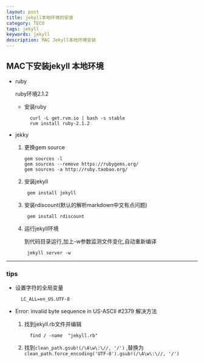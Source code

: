 ```yaml
---
layout: post
title: jekyll本地环境的安装
category: TECO
tags: jekyll
keywords: jekyll
description: MAC Jekyll本地环境安装
---
```


## MAC下安装jekyll 本地环境

* ruby

    ruby环境2.1.2
    - 安装ruby

            curl -L get.rvm.io | bash -s stable
            rvm install ruby-2.1.2

* jekky
    1.  更换gem source

            gem sources -l
            gem sources --remove https://rubygems.org/
            gem sources -a http://ruby.taobao.org/

    2. 安装jekyll

            gem install jekyll

    3. 安装rdiscount(默认的解析markdown中文有点问题)
            
            gem install rdiscount

    4. 运行jekyll环境

        到代码目录运行,加上-w参数监测文件变化,自动重新编译

            jekyll server -w


---

### tips
- 设置字符的全局变量 

        LC_ALL=en_US.UTF-8

- Error: invalid byte sequence in US-ASCII #2379 解决方法
    1. 找到jekyll.rb文件并编辑

             find / -name  "jekyll.rb"
    2. 找到`clean_path.gsub!(/\A\w\:\//, '/')` ,替换为`clean_path.force_encoding('UTF-8').gsub!(/\A\w\:\//, '/')`
